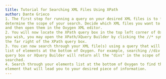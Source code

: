 ```yaml
---
title: Tutorial for Searching XML Files Using XPath
author: Dante Grieco
1. The first step for running a query on your desired XML files is to first
determine the scope of your search. Decide which XML files you want to search
and then open them in the Oxygen XML editor.
2. You will now locate the XPath query box in the top left corner of Oxygen. If
you wish, you may open the XPath/XQuery Builder by clicking the //* symbol on
the far right of the XPath query box.
3. You can now search through your XML file(s) using a query that will return a
list of elements at the bottom of Oxygen. For example, searching //div in the
query box or XQuery Builder will return all the "divs" in the scope of XML files
searched.
4. Search through your elements list at the bottom of Oxygen to find the specific
element that will lead you to your desired piece of information.
---
```

